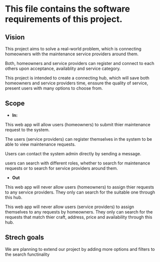 # This file contains the software requirements of this project.

## Vision

This project aims to solve a real-world problem, which is connecting homeowners with the maintenance service providers around them. 

Both, homeowners and service providers can register and connect to each others upon acceptance, availablity and service category.

This project is intended to create a connecting hub, which will save both homeowners and service providers time, enssure the quality of service, present users with many options to choose from.

## Scope

- **In:**

This web app will allow users (homeowners) to submit thier maintenance request to the system.

The users (service providers) can register themselves in the system to be able to view maintenance requests.

Users can contact the system admin directly by sending a message.

users can search with different roles, whether to search for maintenance requests or to search for service providers around them.

- **Out**

This web app will never allow users (homeowners) to assign thier requests to any service providers. They only can search for the suitable one through this hub.

This web app will never allow users (service providers) to assign themselves to any requests by homeowners. They only can search for the requests that match thier craft, address, price and availability through this hub.


## Strech goals

We are planning to extend our project by adding more options and filters to the search functinality